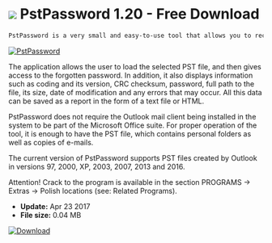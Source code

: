 # ![](https://cdn.softexe.net/static/icon/9/pstpassword-11069.gif) PstPassword 1.20 - Free Download

```sh
PstPassword is a very small and easy-to-use tool that allows you to recover a lost password to the Personal Folders (PST) file of the Microsoft Outlook e-mail client.
```
[![PstPassword](https://gallery.dpcdn.pl/imgc/Tools/75407/g_-_420x350_1.5_-_x20170423160506_0.png)](https://softexe.net/win/security-privacy/passwords/pstpassword:ppRfa.html)

The application allows the user to load the selected PST file, and then gives access to the forgotten password. In addition, it also displays information such as coding and its version, CRC checksum, password, full path to the file, its size, date of modification and any errors that may occur. All this data can be saved as a report in the form of a text file or HTML.
 
 PstPassword does not require the Outlook mail client being installed in the system to be part of the Microsoft Office suite. For proper operation of the tool, it is enough to have the PST file, which contains personal folders as well as copies of e-mails. 
 
 The current version of PstPassword supports PST files created by Outlook in versions 97, 2000, XP, 2003, 2007, 2013 and 2016.
 
 Attention!
 Crack to the program is available in the section PROGRAMS -&gt; Extras -&gt; Polish locations (see: Related Programs).


- **Update:** Apr 23 2017
- **File size:** 0.04 MB

[![Download](https://cdn.softexe.net/static/img/download.png)](https://softexe.net/win/security-privacy/passwords/pstpassword:ppRfa.html)

